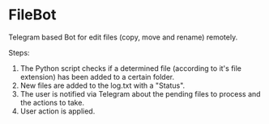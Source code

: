# FileBot
Telegram based Bot for edit files (copy, move and rename) remotely. 

Steps:
1. The Python script checks if a determined file (according to it's file extension) has been added to a certain folder.
2. New files are added to the log.txt with a "Status".
3. The user is notified via Telegram about the pending files to process and the actions to take.
4. User action is applied.

